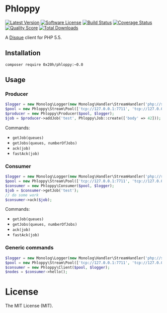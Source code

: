 # Phloppy
[![Latest Version](https://img.shields.io/github/release/0x20h/phloppy.svg?style=flat-square)](https://github.com/0x20h/phloppy/releases)
[![Software License](https://img.shields.io/badge/license-MIT-brightgreen.svg?style=flat-square)](LICENSE.md)
[![Build Status](https://img.shields.io/travis/0x20h/phloppy/master.svg?style=flat-square)](https://travis-ci.org/0x20h/phloppy)
[![Coverage Status](https://img.shields.io/scrutinizer/coverage/g/0x20h/phloppy.svg?style=flat-square)](https://scrutinizer-ci.com/g/0x20h/phloppy/code-structure)
[![Quality Score](https://img.shields.io/scrutinizer/g/0x20h/phloppy.svg?style=flat-square)](https://scrutinizer-ci.com/g/0x20h/phloppy)
[![Total Downloads](https://img.shields.io/packagist/dt/0x20h/phloppy.svg?style=flat-square)](https://packagist.org/packages/0x20h/phloppy)

A [Disque](https://github.com/antirez/disque) client for PHP 5.5.

## Installation

```
composer require 0x20h/phloppy:~0.0
```

## Usage

### Producer

``` php
$logger = new Monolog\Logger(new Monolog\Handler\StreamHandler('php://stdout'));
$pool = new Phloppy\Stream\Pool(['tcp://127.0.0.1:7711', 'tcp://127.0.0.1:7712']);
$producer = new Phloppy\Producer($pool, $logger);
$job = $producer->addJob('test', Phloppy\Job::create(['body' => 42]));
```

Commands:

- `getJob(queues)`
- `getJobs(queues, numberOfJobs)`
- `ack(job)`
- `fastAck(job)`


### Consumer

``` php
$logger = new Monolog\Logger(new Monolog\Handler\StreamHandler('php://stdout'));
$pool = new Phloppy\Stream\Pool(['tcp://127.0.0.1:7711', 'tcp://127.0.0.1:7712']);
$consumer = new Phloppy\Consumer($pool, $logger);
$job = $consumer->getJob('test');
// do some work
$consumer->ack($job);
```

Commands:

- `getJob(queues)`
- `getJobs(queues, numberOfJobs)`
- `ack(job)`
- `fastAck(job)`


### Generic commands

``` php
$logger = new Monolog\Logger(new Monolog\Handler\StreamHandler('php://stdout'));
$pool = new Phloppy\Stream\Pool(['tcp://127.0.0.1:7711', 'tcp://127.0.0.1:7712']);
$consumer = new Phloppy\Client($pool, $logger);
$nodes = $consumer->hello();
```

# License

The MIT License (MIT).
